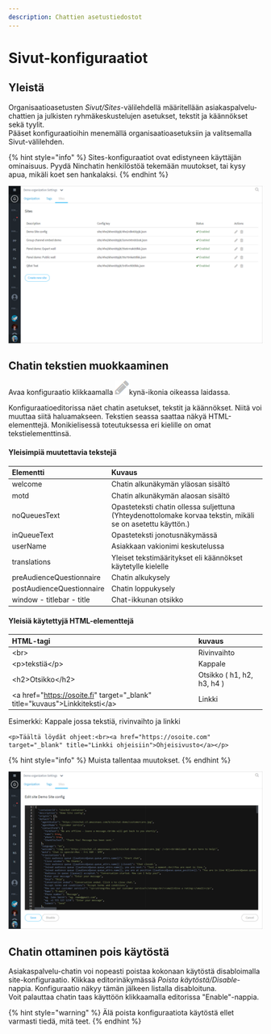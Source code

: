```yaml
---
description: Chattien asetustiedostot
---
```


# Sivut-konfiguraatiot

## Yleistä <a id="yleista"></a>

Organisaatioasetusten _Sivut/Sites_-välilehdellä määritellään asiakaspalvelu-chattien ja julkisten ryhmäkeskustelujen asetukset, tekstit ja käännökset sekä tyylit.  
Pääset konfiguraatioihin menemällä organisaatioasetuksiin ja valitsemalla Sivut-välilehden.

{% hint style="info" %}
Sites-konfiguraatiot ovat edistyneen käyttäjän ominaisuus. Pyydä Ninchatin henkilöstöä tekemään muutokset, tai kysy apua, mikäli koet sen hankalaksi.
{% endhint %}

![](../.gitbook/assets/organization-sites.png)

## Chatin tekstien muokkaaminen

Avaa konfiguraatio klikkaamalla ![](../.gitbook/assets/pen-edit-icon.png)kynä-ikonia oikeassa laidassa.

Konfiguraatioeditorissa näet chatin asetukset, tekstit ja käännökset. Niitä voi muuttaa siitä haluamakseen. Tekstien seassa saattaa näkyä HTML-elementtejä. Monikielisessä toteutuksessa eri kielille on omat tekstielementtinsä.

#### Yleisimpiä muutettavia tekstejä

| Elementti | Kuvaus |
| :--- | :--- |
| welcome | Chatin alkunäkymän yläosan sisältö |
| motd | Chatin alkunäkymän alaosan sisältö |
| noQueuesText | Opasteteksti chatin ollessa suljettuna \(Yhteydenottolomake korvaa tekstin, mikäli se on asetettu käyttön.\) |
| inQueueText | Opasteteksti jonotusnäkymässä |
| userName | Asiakkaan vakionimi keskutelussa |
| translations | Yleiset tekstimääritykset eli käännökset käytetylle kielelle |
| preAudienceQuestionnaire | Chatin alkukysely |
| postAudienceQuestionnaire | Chatin loppukysely |
| window - titlebar - title | Chat-ikkunan otsikko |

#### Yleisiä käytettyjä HTML-elementtejä

| HTML-tagi | kuvaus |
| :--- | :--- |
| &lt;br&gt; | Rivinvaihto |
| &lt;p&gt;tekstiä&lt;/p&gt; | Kappale |
| &lt;h2&gt;Otsikko&lt;/h2&gt; | Otsikko \( h1, h2, h3, h4 \) |
|  &lt;a href="https://osoite.fi" target="\_blank" title="kuvaus"&gt;Linkkiteksti&lt;/a&gt; | Linkki |

Esimerkki: Kappale jossa tekstiä, rivinvaihto ja linkki

```markup
<p>Täältä löydät ohjeet:<br><a href="https://osoite.com" target="_blank" title="Linkki ohjeisiin">Ohjeisivusto</a></p>
```

{% hint style="info" %}
Muista tallentaa muutokset. 
{% endhint %}

![](../.gitbook/assets/organization-sites-1.png)

## Chatin ottaminen pois käytöstä <a id="chatin-ottaminen-pois-kaeytosta"></a>

Asiakaspalvelu-chatin voi nopeasti poistaa kokonaan käytöstä disabloimalla site-konfiguraatio. Klikkaa editorinäkymässä _Poista käytöstä/Disable_-nappia. Konfiguraatio näkyy tämän jälkeen listalla disabloituna.  
Voit palauttaa chatin taas käyttöön klikkaamalla editorissa "Enable"-nappia.

{% hint style="warning" %}
Älä poista konfiguraatiota käytöstä ellet varmasti tiedä, mitä teet.
{% endhint %}

